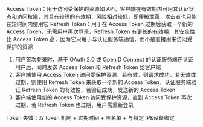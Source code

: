 Access Token：用于访问受保护的资源如 API，客户端在有效期内可用其认证状态和访问权限，其具有较短的有效期，风险相对较低，即便被泄露，攻击者也只能在短时间内使用它
Refresh Token：用于在 Access Token 过期后获取一个新的 Access Token，无需用户再次登录，Refresh Token 有更长的有效期，其安全性比 Access Token 高，因为它只用于与认证服务端通信，而不是直接用来访问受保护的资源

1. 用户首次登录时，基于 OAuth 2.0 或 OpenID Connect 的认证服务端在认证用户后，同时发送 Access Token 和 Refresh Token 给客户端
2. 客户端使用 Access Token 访问受保护资源，若有效，则请求成功，若无效或过期，则使用 Refresh Token 来获取一个新的 Access Token，认证服务端验证 Refresh Token 的有效性，若验证成功，发送新的 Access Token
3. 客户端使用新的 Access Token 访问受保护资源，直到 Access Token 再次过期，若 Refresh Token 也过期，用户需重新登录

Token 失效：双 token 机制 + 过期时间 + 黑名单 + 与特定 IP&设备绑定
